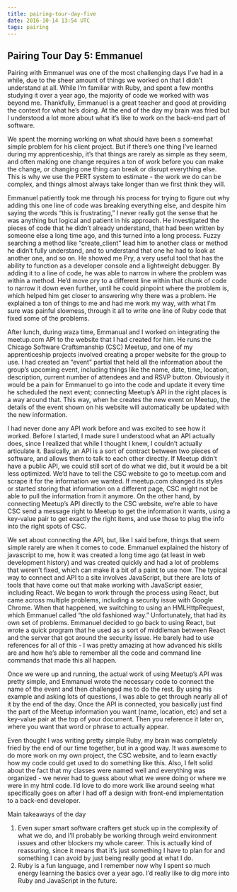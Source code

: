 ```yaml
---
title: pairing-tour-day-five
date: 2016-10-14 13:54 UTC
tags: pairing
---
```


<section class="article-container">

<h1>Pairing Tour Day 5: Emmanuel</h1>

<p>Pairing with Emmanuel was one of the most challenging days I’ve had in a while, due to the sheer amount of things we worked on that I didn’t understand at all. While I’m familiar with Ruby, and spent a few months studying it over a year ago, the majority of code we worked with was beyond me. Thankfully, Emmanuel is a great teacher and good at providing the context for what he’s doing. At the end of the day my brain was fried but I understood a lot more about what it’s like to work on the back-end part of software.</p>

<p>We spent the morning working on what should have been a somewhat simple problem for his client project. But if there’s one thing I’ve learned during my apprenticeship, it’s that things are rarely as simple as they seem, and often making one change requires a ton of work before you  can make the change, or changing one thing can break or disrupt everything else. This is why we use the PERT system to estimate - the work we do can be complex, and things almost always take longer than we first think they will.</p>

<p>Emmanuel patiently took me through his process for trying to figure out why adding this one line of code was breaking everything else, and despite him saying the words “this is frustrating,” I never really got the sense that he was anything but logical and patient in his approach. He investigated the pieces of code that he didn’t already understand, that had been written by someone else a long time ago, and this turned into a long process. Fuzzy searching a method like “create_client” lead him to another class or method he didn’t fully understand, and to understand that one he had to look at another one, and so on. He showed me Pry, a very useful tool that has the ability to function as a developer console and a lightweight debugger. By adding it to a line of code, he was able to narrow in where the problem was within a method. He’d move pry to a different line within that chunk of code to narrow it down even further, until he could pinpoint where the problem is, which helped him get closer to answering why there was a problem. He explained a ton of things to me and had me work my way, with what I’m sure was painful slowness, through it all to write one line of Ruby code that fixed some of the problems.</p>

<p>After lunch, during waza time, Emmanual and I worked on integrating the meetup.com API to the website that I had created for him. He runs the Chicago Software Craftsmanship (CSC) Meetup, and one of my apprenticeship projects involved creating a proper website for the group to use. I had created an “event” partial that held all the information about the group’s upcoming event, including things like the name, date, time, location, description, current number of attendees and and RSVP button. Obviously it would be a pain for Emmanuel to go into the code and update it every time he scheduled the next event; connecting Meetup’s API in the right places is a way around that. This way, when he creates the new event on Meetup, the details of the event shown on his website will automatically be updated with the new information.</p>

<p>I had never done any API work before and was excited to see how it worked. Before I started, I made sure I understood what an API actually does, since I realized that while I thought I knew, I couldn’t actually articulate it. Basically, an API is a sort of contract between two pieces of software, and allows them to talk to each other directly. If Meetup didn’t have a public API, we could still sort of do what we did, but it would be a bit less optimized. We’d have to tell the CSC website to go to meetup.com and scrape it for the information we wanted. If meetup.com changed its styles or started storing that information on a different page, CSC might not be able to pull the information from it anymore. On the other hand, by connecting Meetup’s API directly to the CSC website, we’re able to have CSC send a message right to Meetup to get the information it wants, using a key-value pair to get exactly the right items, and use those to plug the info into the right spots of CSC.</p>

<p>We set about connecting the API, but, like I said before, things that seem simple rarely are when it comes to code. Emmanuel explained the history of javascript to me, how it was created a long time ago (at least in web development history) and was created quickly and had a lot of problems that weren’t fixed, which can make it a bit of a paint to use now. The typical way to connect and API to a site involves JavaScript, but there are lots of tools that have come out that make working with JavaScript easier, including React. We began to work through the process using React, but came across multiple problems, including a security issue with Google Chrome. When that happened,  we switching to using an HMLHttpRequest, which Emmanuel called “the old fashioned way.” Unfortunately, that had its own set of problems. Emmanuel decided to go back to using React, but wrote a quick program that he used as a sort of middleman between React and the server that got around the security issue. He barely had to use references for all of this - I was pretty amazing at how advanced his skills are and how he’s able to remember all the code and command line commands that made this all happen.</p>

<p>Once we were up and running, the actual work of using Meetup’s API was pretty simple, and Emmanuel wrote the necessary code to connect the name of the event and then challenged me to do the rest. By using his example and asking lots of questions, I was able to get through nearly all of it by the end of the day. Once the API is connected, you basically just find the part of the Meetup information you want (name, location, etc) and set a key-value pair at the top of your document. Then you reference it later on, where you want that word or phrase to actually appear.</p>

<p>Even thought I was writing pretty simple Ruby, my brain was completely fried by the end of our time together, but in a good way. It was awesome to do more work on my own project, the CSC website, and to learn exactly how my code could get used to do something like this. Also, I felt solid about the fact that my classes were named well and everything was organized - we never had to guess about what we were doing or where we were in my html code. I’d love to do more work like around seeing what specifically goes on after I had off a design with front-end implementation to a back-end developer.</p>

<p>Main takeaways of the day</p>
<ol>
	<li>Even super smart software crafters get stuck up in the complexity of what we do, and I’ll probably be working through weird environment issues and other blockers my whole career. This is actually kind of reassuring, since it means that it’s just something I have to plan for and something I can avoid by just being really good at what I do.</li>
	<li>Ruby is a fun language, and I remember now why I spent so much energy learning the basics over a year ago. I’d really like to dig more into Ruby and JavaScript in the future.</li>
</ol>
</section>